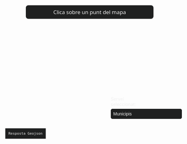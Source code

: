 <html>
  <head>
    <meta charset="utf-8" />
    <title>Visor API Territorial</title>
    <meta
      name="viewport"
      content="initial-scale=1,maximum-scale=1,user-scalable=no"
    />
    <!-- MapLibre -->
    <link rel="stylesheet" href="https://unpkg.com/maplibre-gl@2.0.1/dist/maplibre-gl.css" />
    <script src="https://unpkg.com/maplibre-gl@2.0.1/dist/maplibre-gl.js"></script>
    <link
      rel="stylesheet"
      href="https://fonts.googleapis.com/css2?family=Roboto:wght@400;700&display=swap"
    />
    <link
      rel="stylesheet"
      href="https://fonts.googleapis.com/css2?family=Material+Symbols+Outlined:opsz,wght,FILL,GRAD@24,400,0,0"
    />
<link rel="stylesheet" href="https://fonts.googleapis.com/css2?family=Material+Symbols+Outlined:opsz,wght,FILL,GRAD@20..48,100..700,0..1,-50..200" />    <style>
      #map {
        position: absolute;
        width: 45%;
        height: 380px;
        left: 30%;
        margin-left: 5px;
        top: 220px;
        margin-bottom: 80px;  
      }
      #resposta{
        position: absolute;
        background-color: #1F2020;
        top: 600px;
        margin-bottom:150px;
        max-width: 45%;
        color:#f0f0f0;
        padding: 10px;
        font-size: 0.8em;
      }
      .md-footer-meta {
        display: none !important;
      }
      @media(max-width: 1219px ){
        #map{
          width: 40%;
        }
      }
      #layers {
        position: absolute;
        background-color: white;
        z-index: 50;
        border-radius: 8px;
        bottom: 5%;
        margin-left: 70%;
      }
      #apidata {    
        position: absolute;
        text-align: center;
        background-color: #1F2020;
        color: #f0f0f0;
        width: 100%;
        height: auto;
        border-radius: 8px;
        padding: 10px;
        z-index: 50;
        font-family: system-ui, -apple-system, BlinkMacSystemFont, "Segoe UI",
          Roboto, Oxygen, Ubuntu, Cantarell, "Open Sans", "Helvetica Neue",
          sans-serif;
        font-weight: 500;
        font-size: 1.2em;   
        margin-top: 0;
        margin-left: 0;
      }
      #serveiSelector {
        padding: 7px;
        font-size: 1em;   
        border: 1px solid #1F2020;
        border-radius: 5px;
        background-color: #1F2020;
        cursor: pointer;
        appearance: none;
        -webkit-appearance: none;
        -moz-appearance: none;
        color: #f0f0f0;
      }
      #serveiSelector:hover {
        border-color: #555;
      }
      #serveiSelector:focus {
        outline: none;
        border-color: #4d90fe;
        box-shadow: 0 0 5px rgba(77, 144, 254, 0.5);
      }
      ::-webkit-scrollbar {
        width: 7px;
      }
      ::-webkit-scrollbar-thumb {
        background-color: #333;
      }
      ::-webkit-scrollbar-track {
        background-color: #f3f3f3;
      }
      .servei{
        background:none;
        color:#f0f0f0;
        position: absolute;
        z-index: 50;
        border-radius: 8px;
        bottom: 15%;
        margin-left: 70%;
      }
      #formContainer {
        position: absolute;
        bottom: 18%;
        margin-left: 68%;
        color: #ffffff;
        z-index: 10000;
      }
      #textSelector {
        height: 35px;
        width: 200px;
        border-radius: 8px;
        background-color: #1F2020;
        color: white;
        padding: 5px;
      }
      #textForm button {
        height: 35px;
        border-radius: 8px;
        padding: 5px;
        color:#f0f0f0;
        background-color: #1F2020;
       }
        input::placeholder {
          color: white !important;
        }
        #boto{
          position: absolute;
          top: 65%;
          left: 41%;
          color: #FFFFFF;
          cursor: pointer;
        }
        #boto2{
          position: absolute;
          top: 65%;
          left: 44%;
          color: #FFFFFF;
          cursor: pointer;
        }
    </style>
    <script>
      var map;
      var marker1;
      var minZoom = 3;
      let service = "municipis";
      let resposta;
      let lan;
      let lon;
      function getBounds() {
        const bounds = map.getBounds();
        var bbox = {
          minX: bounds.getWest(),
          minY: bounds.getSouth(),
          maxX: bounds.getEast(),
          maxY: bounds.getNorth(),
        };
        return bbox;
      }
      async function apiConnect() {
        const response = await fetch(
          `https://api.icgc.cat/territori/${service}/geo/${lon}/${lat}`
        );
        const dades = await response.json();
        resposta = dades;
        document.getElementById("resposta").innerHTML = "Resposta GeoJSON: " + JSON.stringify(resposta, null, 2);
         if (resposta) {
        document.getElementById("boto").style.display = "inline-block";
        document.getElementById("boto2").style.display = "inline-block";
    }
      }
      function descarregar() {
        // Convertim la resposta a un string JSON
        const respostaString = JSON.stringify(resposta, null, 2);
        // Creem un element d'enllaç per descarregar
        const enllac = document.createElement('a');
        enllac.href = 'data:text/plain;charset=utf-8,' + encodeURIComponent(respostaString);
        enllac.download = 'resposta.geojson';
        enllac.click();
      }
      function copiar() {
      // Copiem el contingut de la resposta al porta-retalls
        const respostaString = JSON.stringify(resposta, null, 2);
        navigator.clipboard.writeText(respostaString)
        .then(() => {
            alert('El contingut ha estat copiat al porta-retalls!');
        })
        .catch(err => {
            console.error('Error al copiar:', err);
        });
}
      function onServeiChange() {
        // Obtenir el valor seleccionat
        const serveiSelector = document.getElementById("serveiSelector");
        service = serveiSelector.value;
      }
      function init() {
        map = new maplibregl.Map({
          container: "map",
          style:
            "https://geoserveis.icgc.cat/contextmaps/icgc_mapa_base_fosc.json", 
          center: [2.0042, 41.8747],
          zoom: 6,
          attributionControl: false,
          hash: false,
        });
        map.on("click", function (e) {
           lon = e.lngLat.lng;
           lat = e.lngLat.lat;
           document.getElementById("apidata").innerHTML =
              `Petició: <a style="color:white" href="https://api.icgc.cat/territori/${service}/geo/${lon}/${lat}" target="_blank"> https://api.icgc.cat/territori/${service}/geo/${lon.toFixed(3)}/${lat.toFixed(3)}</a>`   
          apiConnect()
          if (!marker1) {
            marker1 = new maplibregl.Marker({ color: "#FF6E42" })
              .setLngLat([lon, lat])
              .addTo(map);
          } else {
            marker1.remove();
            marker1 = new maplibregl.Marker({ color: "#FF6E42" })
              .setLngLat([lon, lat])
              .addTo(map);
          }
        }); 
      } 
    </script>

  </head>

  <body onload="init()">
    <div id="map">
    <div id="apidata">Clica sobre un punt del mapa</div>
    <div id="formContainer">
    </div>
    <div class='servei'>Servei seleccionat:</div>
    <!-- Afegit un selector per triar el servei -->
    <div id="layers">
      <select id="serveiSelector" onchange="onServeiChange()">
        <option selected value="municipis">Municipis</option>
        <option value="comarques">Comarques</option>
        <option value="provincies">Provincies</option>
        <option value="vegueries">Vegueries</option>
        <option value="seccionscensals">Seccions Censals</option>
        <option value="elevacions">Elevacions</option>
        <option value="agrupacionscensals">Agrupacions Censals</option>
        <option value="regionssanitaries">Regions Sanitàries</option>
        <option value="areesbasiquespolicials">Àrees Bàsiques Policials</option>
        <option value="areesbasiquesserveissocials">Àrees Bàsiques Serveis Socials</option>
        <option value="cobertessol">Cobertes del sòl</option>
        <option value="mucqualificacions">Mapa Urbà de Qualificacions</option>
        <option value="h3">H3 Grid System</option>
        <option value="pein">PEIN</option>
        <option value="recintessigpac">Recintes SIGPAC</option>
        <option value="geocoder">Geocodificador invers</option>
        <option value="conqueshidrologiques">Conques Hidrològiques</option>
        <option value="subconqueshidrologiques">
          Subconques Hidrològiques
        </option>
        <option value="sistemaorientaciocartografica">
          Sistema d'Orientació Cartogràfica
        </option>
        <option value="tall5me">Tall 5m E</option>
        <option value="aquifers">Aqüífers</option>
        <option value="unitatsgeologiques">Unitats geològiques</option>
        <option value="vegetacio">Vegetacio Hàbitats Catalunya</option>
        <option value="incendis">Incendis Forestals</option>
        <option value="cadastre">Cadastre</option>
      </select>
    </div>
    </div>
    <pre id="resposta">Resposta Geojson</pre>
    <button id="boto" style="display: none;" onclick="descarregar()" title="Descarregar geojson"><span class="material-symbols-outlined">
download
</span></button>
    <button id="boto2" style="display: none;" onclick="copiar()" title="Copiar"><span class="material-symbols-outlined">
content_copy
</span></button>
  </body>
</html>
